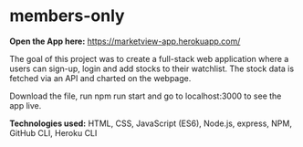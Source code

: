 # members-only

**Open the App here:** https://marketview-app.herokuapp.com/

The goal of this project was to create a full-stack web application where a users can sign-up, login and add stocks to their watchlist. The stock data is fetched via an API and charted on the webpage. 

Download the file, run npm run start and go to localhost:3000 to see the app live. 

**Technologies used:** HTML, CSS, JavaScript (ES6), Node.js, express, NPM, GitHub CLI, Heroku CLI
